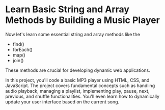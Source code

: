 # Learn Basic String and Array Methods by Building a Music Player

Now let's learn some essential string and array methods like the 
* find()
* forEach()
* map()
* join()

These methods are crucial for developing dynamic web applications.

In this project, you'll code a basic MP3 player using HTML, CSS, and JavaScript. The project covers fundamental concepts such as handling audio playback, managing a playlist, implementing play, pause, next, previous, and shuffle functionalities. You'll even learn how to dynamically update your user interface based on the current song.